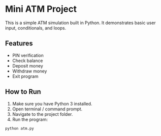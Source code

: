 # Mini ATM Project

This is a simple ATM simulation built in Python. It demonstrates basic user input, conditionals, and loops.

## Features
- PIN verification
- Check balance
- Deposit money
- Withdraw money
- Exit program

## How to Run
1. Make sure you have Python 3 installed.
2. Open terminal / command prompt.
3. Navigate to the project folder.
4. Run the program:

```bash
python atm.py
